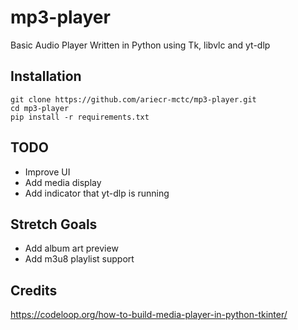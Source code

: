 mp3-player
=========
Basic Audio Player Written in Python using Tk, libvlc and yt-dlp

Installation
--------------
```
git clone https://github.com/ariecr-mctc/mp3-player.git
cd mp3-player
pip install -r requirements.txt
```

TODO
--------------
- Improve UI
- Add media display
- Add indicator that yt-dlp is running

Stretch Goals
--------------
- Add album art preview
- Add m3u8 playlist support

Credits
--------------
https://codeloop.org/how-to-build-media-player-in-python-tkinter/